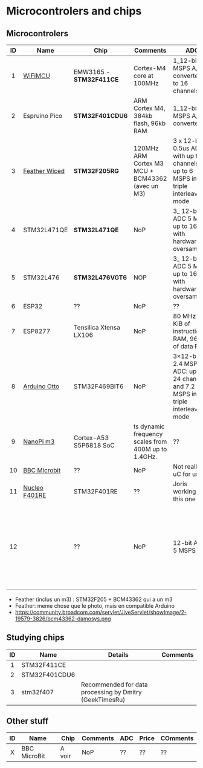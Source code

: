 # Microcontrolers and chips

## Microcontrolers

| ID | Name | Chip | Comments | ADC | Price | COmments | 
| :--: | -------- | -------------- | ---------- | ---- | ---- | ---- | 
| 1 | [WiFiMCU](https://hackspark.fr/fr/wifimcu-wireless-wifi-dev-board-lua-scripting-emw3165-wifi-32bit-mcu.html) | EMW3165 - __STM32F411CE__ | Cortex-M4 core at 100MHz | 1_12-bit, 2.4 MSPS A/D converter: up to 16 channels | 8$ | Has wifi | 
| 2 | Espruino Pico | __STM32F401CDU6__ | ARM Cortex M4, 384kb flash, 96kb RAM | 1_12-bit, 2.4 MSPS A/D converter | 24$ (Adafruit) | No wifi, smart USB plug, DSP instructions | 
| 3 | [Feather Wiced](https://www.adafruit.com/products/3056) | __STM32F205RG__ | 120MHz ARM Cortex M3 MCU + BCM43362 (avec un M3) | 3 x 12-bit, 0.5us ADCs with up to 24 channels and up to 6 MSPS in triple interleaved mode | 34$ | Has wifi, support for battery | 
| 4 | STM32L471QE | __STM32L471QE__ | NoP | 3_ 12-bit ADC 5 Msps, up to 16-bit with hardware oversampling | ?? | ?? | 
| 5 | STM32L476 | __STM32L476VGT6__ | NOP | 3_ 12-bit ADC 5 Msps, up to 16-bit with hardware oversampling | [19$ dev-kit](http://www2.st.com/content/st_com/en/products/evaluation-tools/product-evaluation-tools/mcu-eval-tools/stm32-mcu-eval-tools/stm32-mcu-discovery-kits/32l476gdiscovery.html?icmp=pf261635_pron_pr_sep2015&sc=stm32l476g-disco) | Cheap, powerfull, nowifi | 
| 6 | ESP32 | ?? | NoP | ?? | ?? | ?? | 
| 7 | ESP8277 | Tensilica Xtensa LX106 | NoP | 80 MHz // 64 KiB of instruction RAM, 96 KiB of data RAM | 3$ | Has WiFi | 
| 8 | [Arduino Otto](http://www.st.com/content/st_com/en/products/evaluation-tools/product-evaluation-tools/mcu-eval-tools/stm32-mcu-eval-tools/stm32-3rd-party-evaluation-tools/ard-otto-stm32.html) | STM32F469BIT6 | NoP | 3×12-bit, 2.4 MSPS ADC: up to 24 channels and 7.2 MSPS in triple interleaved mode | ?? | FAAAAT. Has Wifi through a ESP8266 | 
| 9 | [NanoPi m3](http://nanopi.io/nanopi-m3.html) | Cortex-A53 S5P6818 SoC | ts dynamic frequency scales from 400M up to 1.4GHz. | ?? | ?? | Has WiFi | 
| 10 | [BBC Microbit](https://www.element14.com/community/community/stem-academy/microbit) | ?? | NoP | Not really a uC for us... | ?? | ?? | 
| 11 | [Nucleo F401RE ](http://www.st.com/content/st_com/en/products/evaluation-tools/product-evaluation-tools/mcu-eval-tools/stm32-mcu-eval-tools/stm32-mcu-nucleo/nucleo-f401re.html?icmp=nucleo-ipf_pron_pr-nucleo_feb2014) | STM32F401RE | ?? | Joris working with this one | ?? | ?? | 
| 12 | [](http://www.st.com/content/st_com/en/products/microcontrollers/stm32-32-bit-arm-cortex-mcus/stm32f3-series/stm32f334/stm32f334r8.html) | ?? | NoP | 12-bit ADC 5 MSPS  | 5-10$ | Analog and DSP with FPU ARM Cortex-M4 MCU with 64 Kbytes Flash, 72 MHz CPU, CCM, 12-bit ADC 5 MSPS | 

* Feather (inclus un m3) : STM32F205 + BCM43362 qui a un m3
* Feather: meme chose que le photo, mais en compatible Arduino
* https://community.broadcom.com/servlet/JiveServlet/showImage/2-19579-3826/bcm43362-damosys.png

## Studying chips

| ID | Name | Details | Comments | 
| :--: | -------- | -------------- | ---------- | 
| 1 | STM32F411CE | | | 
| 2 | STM32F401CDU6 | | | 
| 3 | stm32f407 | Recommended for data processing by Dmitry (GeekTimesRu) | | 

## Other stuff

| ID | Name | Chip | Comments | ADC | Price | COmments | 
| :--: | -------- | -------------- | ---------- | ---- | ---- | ---- | 
| X | BBC MicroBit | A voir | NoP | ?? | ?? | ?? | 


